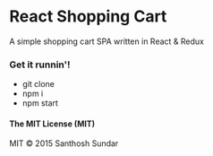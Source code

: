 # React Shopping Cart
A simple shopping cart SPA written in React &amp; Redux

### Get it runnin'!
* git clone
* npm i
* npm start

#### The MIT License (MIT)

MIT © 2015 Santhosh Sundar